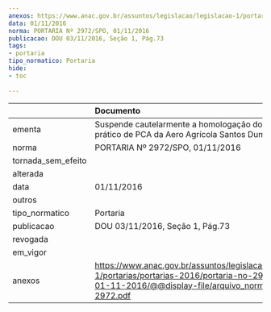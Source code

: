 ```yaml
---
anexos: https://www.anac.gov.br/assuntos/legislacao/legislacao-1/portarias/portarias-2016/portaria-no-2972-spo-01-11-2016/@@display-file/arquivo_norma/PA2016-2972.pdf
data: 01/11/2016
norma: PORTARIA Nº 2972/SPO, 01/11/2016
publicacao: DOU 03/11/2016, Seção 1, Pág.73
tags:
- portaria
tipo_normatico: Portaria
hide: 
- toc 
 
---
```


|                    | Documento                                                                                                                                                      |
|:-------------------|:---------------------------------------------------------------------------------------------------------------------------------------------------------------|
| ementa             | Suspende cautelarmente a homologação do curso prático de PCA da Aero Agrícola Santos Dumont Ltda.                                                              |
| norma              | PORTARIA Nº 2972/SPO, 01/11/2016                                                                                                                               |
| tornada_sem_efeito |                                                                                                                                                                |
| alterada           |                                                                                                                                                                |
| data               | 01/11/2016                                                                                                                                                     |
| outros             |                                                                                                                                                                |
| tipo_normatico     | Portaria                                                                                                                                                       |
| publicacao         | DOU 03/11/2016, Seção 1, Pág.73                                                                                                                                |
| revogada           |                                                                                                                                                                |
| em_vigor           |                                                                                                                                                                |
| anexos             | https://www.anac.gov.br/assuntos/legislacao/legislacao-1/portarias/portarias-2016/portaria-no-2972-spo-01-11-2016/@@display-file/arquivo_norma/PA2016-2972.pdf |
